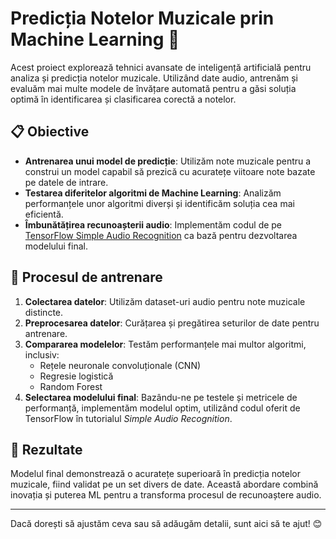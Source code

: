 # Predicția Notelor Muzicale prin Machine Learning 🎵

Acest proiect explorează tehnici avansate de inteligență artificială pentru analiza și predicția notelor muzicale. Utilizând date audio, antrenăm și evaluăm mai multe modele de învățare automată pentru a găsi soluția optimă în identificarea și clasificarea corectă a notelor.

## 📋 Obiective
- **Antrenarea unui model de predicție**: Utilizăm note muzicale pentru a construi un model capabil să prezică cu acuratețe viitoare note bazate pe datele de intrare.
- **Testarea diferitelor algoritmi de Machine Learning**: Analizăm performanțele unor algoritmi diverși și identificăm soluția cea mai eficientă.
- **Îmbunătățirea recunoașterii audio**: Implementăm codul de pe [TensorFlow Simple Audio Recognition](https://www.tensorflow.org/tutorials/audio/simple_audio) ca bază pentru dezvoltarea modelului final.

## 🚀 Procesul de antrenare
1. **Colectarea datelor**: Utilizăm dataset-uri audio pentru note muzicale distincte.
2. **Preprocesarea datelor**: Curățarea și pregătirea seturilor de date pentru antrenare.
3. **Compararea modelelor**: Testăm performanțele mai multor algoritmi, inclusiv:
   - Rețele neuronale convoluționale (CNN)
   - Regresie logistică
   - Random Forest
4. **Selectarea modelului final**: Bazându-ne pe testele și metricele de performanță, implementăm modelul optim, utilizând codul oferit de TensorFlow în tutorialul *Simple Audio Recognition*.

## 🌟 Rezultate
Modelul final demonstrează o acuratețe superioară în predicția notelor muzicale, fiind validat pe un set divers de date. Această abordare combină inovația și puterea ML pentru a transforma procesul de recunoaștere audio.

---

Dacă dorești să ajustăm ceva sau să adăugăm detalii, sunt aici să te ajut! 😊
